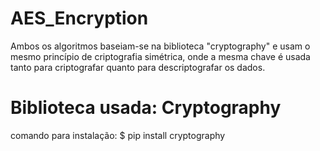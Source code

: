 # AES_Encryption
Ambos os algoritmos baseiam-se na biblioteca "cryptography" e usam o mesmo princípio de criptografia simétrica, onde a mesma chave é usada tanto para criptografar quanto para descriptografar os dados.
# Biblioteca usada: Cryptography
comando para instalação: $ pip install cryptography 
